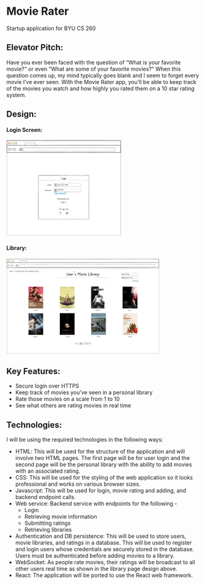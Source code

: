 # Movie Rater
Startup application for BYU CS 260

## Elevator Pitch:
Have you ever been faced with the question of “What is your favorite movie?” or even “What are some of your favorite movies?”  When this question comes up, my mind typically goes blank and I seem to forget every movie I’ve ever seen.  With the Movie Rater app, you’ll be able to keep track of the movies you watch and how highly you rated them on a 10 star rating system.  

## Design:
#### Login Screen:
<picture>
  <img alt="Image Alt Text" src="/images/LoginPage.png" height=250 width=300>
</picture>

#### Library:
<picture>
  <img alt="Image Alt Text" src="/images/LibraryPage.png" height=250 width=400>
</picture>

## Key Features:
- Secure login over HTTPS
- Keep track of movies you’ve seen in a personal library
- Rate those movies on a scale from 1 to 10
- See what others are rating movies in real time

## Technologies:

I will be using the required technologies in the following ways:
- HTML: This will be used for the structure of the application and will involve two HTML pages.  The first page will be for user login and the second page will be the personal library with the ability to add movies with an associated rating.
- CSS: This will be used for the styling of the web application so it looks professional and works on various browser sizes.
- Javascript: This will be used for login, movie rating and adding, and backend endpoint calls.
- Web service: Backend service with endpoints for the following -
  - Login
  - Retrieving movie information
  - Submitting ratings
  - Retrieving libraries
- Authentication and DB persistence: This will be used to store users, movie libraries, and ratings in a database.  This will be used to register and login users whose credentials are securely stored in the database.  Users must be authenticated before adding movies to a library.
- WebSocket: As people rate movies, their ratings will be broadcast to all other users real time as shown in the library page design above.
- React: The application will be ported to use the React web framework.
